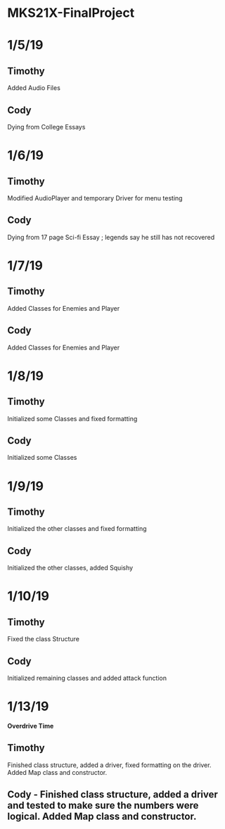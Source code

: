 # MKS21X-FinalProject

# 1/5/19

## Timothy
 Added Audio Files

## Cody
 Dying from College Essays

# 1/6/19

## Timothy
Modified AudioPlayer and temporary Driver for menu testing

## Cody
Dying from 17 page Sci-fi Essay ; legends say he still has not recovered

# 1/7/19

## Timothy
Added Classes for Enemies and Player

## Cody
Added Classes for Enemies and Player

# 1/8/19

## Timothy
Initialized some Classes and fixed formatting

## Cody  
Initialized some Classes

# 1/9/19

## Timothy
Initialized the other classes and fixed formatting

## Cody
Initialized the other classes, added Squishy

# 1/10/19

## Timothy
Fixed the class Structure

## Cody  
Initialized remaining classes and added attack function

# 1/13/19

**Overdrive Time**

## Timothy
 Finished class structure, added a driver, fixed formatting on the driver. Added Map class and constructor.

## Cody - Finished class structure, added a driver and tested to make sure the numbers were logical. Added Map class and constructor.
